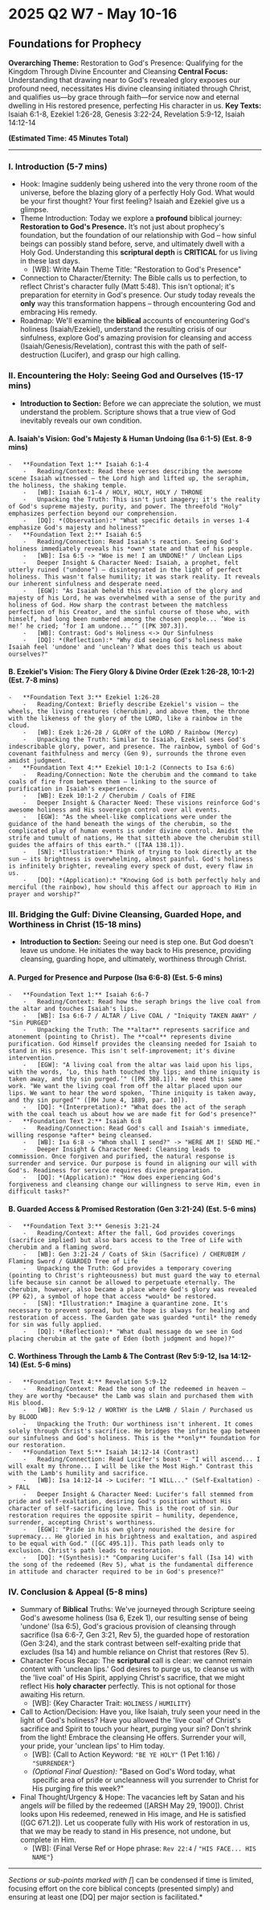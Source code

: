 # 2025 Q2 W7 - May 10-16

## Foundations for Prophecy

**Overarching Theme:** Restoration to God's Presence: Qualifying for the Kingdom
Through Divine Encounter and Cleansing **Central Focus:** Understanding that
drawing near to God's revealed glory exposes our profound need, necessitates His
divine cleansing initiated through Christ, and qualifies us—by grace through
faith—for service now and eternal dwelling in His restored presence, perfecting
His character in us. **Key Texts:** Isaiah 6:1-8, Ezekiel 1:26-28, Genesis
3:22-24, Revelation 5:9-12, Isaiah 14:12-14

**(Estimated Time: 45 Minutes Total)**

---

### I. Introduction (5-7 mins)

- Hook: Imagine suddenly being ushered into the very throne room of the
  universe, before the blazing glory of a perfectly Holy God. What would be your
  first thought? Your first feeling? Isaiah and Ezekiel give us a glimpse.
- Theme Introduction: Today we explore a **profound** biblical journey:
  **Restoration to God's Presence.** It’s not just about prophecy's foundation,
  but the foundation of our relationship with God – how sinful beings can
  possibly stand before, serve, and ultimately dwell with a Holy God.
  Understanding this **scriptural depth** is **CRITICAL** for us living in these
  last days.
  - [WB]: Write Main Theme Title: "Restoration to God's Presence"
- Connection to Character/Eternity: The Bible calls us to perfection, to reflect
  Christ's character fully (Matt 5:48). This isn't optional; it's preparation
  for eternity in God's presence. Our study today reveals the **only** way this
  transformation happens – through encountering God and embracing His remedy.
- Roadmap: We'll examine the **biblical** accounts of encountering God's
  holiness (Isaiah/Ezekiel), understand the resulting crisis of our sinfulness,
  explore God's amazing provision for cleansing and access
  (Isaiah/Genesis/Revelation), contrast this with the path of self-destruction
  (Lucifer), and grasp our high calling.

### II. Encountering the Holy: Seeing God and Ourselves (15-17 mins)

- **Introduction to Section:** Before we can appreciate the solution, we must
  understand the problem. Scripture shows that a true view of God inevitably
  reveals our own condition.

#### A. Isaiah's Vision: God's Majesty & Human Undoing (Isa 6:1-5) (Est. 8-9 mins)

    -   **Foundation Text 1:** Isaiah 6:1-4
        -   Reading/Context: Read these verses describing the awesome scene Isaiah witnessed – the Lord high and lifted up, the seraphim, the holiness, the shaking temple.
        -   [WB]: Isaiah 6:1-4 / HOLY, HOLY, HOLY / THRONE
        -   Unpacking the Truth: This isn't just imagery; it's the reality of God's supreme majesty, purity, and power. The threefold "Holy" emphasizes perfection beyond our comprehension.
        -   [DQ]: *(Observation):* "What specific details in verses 1-4 emphasize God's majesty and holiness?"
    -   **Foundation Text 2:** Isaiah 6:5
        -   Reading/Connection: Read Isaiah's reaction. Seeing God's holiness immediately reveals his *own* state and that of his people.
        -   [WB]: Isa 6:5 -> "Woe is me! I am UNDONE!" / Unclean Lips
        -   Deeper Insight & Character Need: Isaiah, a prophet, felt utterly ruined ("undone") – disintegrated in the light of perfect holiness. This wasn't false humility; it was stark reality. It reveals our inherent sinfulness and desperate need.
        -   [EGW]: "As Isaiah beheld this revelation of the glory and majesty of his Lord, he was overwhelmed with a sense of the purity and holiness of God. How sharp the contrast between the matchless perfection of his Creator, and the sinful course of those who, with himself, had long been numbered among the chosen people... ‘Woe is me!’ he cried; ‘for I am undone...’" ([PK 307.3]).
        -   [WB]: Contrast: God's Holiness <-> Our Sinfulness
        -   [DQ]: *(Reflection):* "Why did seeing God's holiness make Isaiah feel 'undone' and 'unclean'? What does this teach us about ourselves?"

#### B. Ezekiel's Vision: The Fiery Glory & Divine Order (Ezek 1:26-28, 10:1-2) (Est. 7-8 mins)

    -   **Foundation Text 3:** Ezekiel 1:26-28
        -   Reading/Context: Briefly describe Ezekiel's vision – the wheels, the living creatures (cherubim), and above them, the throne with the likeness of the glory of the LORD, like a rainbow in the cloud.
        -   [WB]: Ezek 1:26-28 / GLORY of the LORD / Rainbow (Mercy)
        -   Unpacking the Truth: Similar to Isaiah, Ezekiel sees God's indescribable glory, power, and presence. The rainbow, symbol of God's covenant faithfulness and mercy (Gen 9), surrounds the throne even amidst judgment.
    -   **Foundation Text 4:** Ezekiel 10:1-2 (Connects to Isa 6:6)
        -   Reading/Connection: Note the cherubim and the command to take coals of fire from between them – linking to the source of purification in Isaiah's experience.
        -   [WB]: Ezek 10:1-2 / Cherubim / Coals of FIRE
        -   Deeper Insight & Character Need: These visions reinforce God's awesome holiness and His sovereign control over all events.
        -   [EGW]: "As the wheel-like complications were under the guidance of the hand beneath the wings of the cherubim, so the complicated play of human events is under divine control. Amidst the strife and tumult of nations, He that sitteth above the cherubim still guides the affairs of this earth." ([TAA 138.1]).
        -   [SN]: *Illustration:* Think of trying to look directly at the sun – its brightness is overwhelming, almost painful. God's holiness is infinitely brighter, revealing every speck of dust, every flaw in us.
        -   [DQ]: *(Application):* "Knowing God is both perfectly holy and merciful (the rainbow), how should this affect our approach to Him in prayer and worship?"

### III. Bridging the Gulf: Divine Cleansing, Guarded Hope, and Worthiness in Christ (15-18 mins)

- **Introduction to Section:** Seeing our need is step one. But God doesn't
  leave us undone. He initiates the way back to His presence, providing
  cleansing, guarding hope, and ultimately, worthiness through Christ.

#### A. Purged for Presence and Purpose (Isa 6:6-8) (Est. 5-6 mins)

    -   **Foundation Text 1:** Isaiah 6:6-7
        -   Reading/Context: Read how the seraph brings the live coal from the altar and touches Isaiah's lips.
        -   [WB]: Isa 6:6-7 / ALTAR / Live COAL / "Iniquity TAKEN AWAY" / "Sin PURGED"
        -   Unpacking the Truth: The **altar** represents sacrifice and atonement (pointing to Christ). The **coal** represents divine purification. God Himself provides the cleansing needed for Isaiah to stand in His presence. This isn't self-improvement; it's divine intervention.
        -   [EGW]: "A living coal from the altar was laid upon his lips, with the words, ‘Lo, this hath touched thy lips; and thine iniquity is taken away, and thy sin purged.’" ([PK 308.1]). We need this same work. "We want the living coal from off the altar placed upon our lips. We want to hear the word spoken, ‘Thine iniquity is taken away, and thy sin purged’" ([RH June 4, 1889, par. 10]).
        -   [DQ]: *(Interpretation):* "What does the act of the seraph with the coal teach us about how we are made fit for God's presence?"
    -   **Foundation Text 2:** Isaiah 6:8
        -   Reading/Connection: Read God's call and Isaiah's immediate, willing response *after* being cleansed.
        -   [WB]: Isa 6:8 -> "Whom shall I send?" -> "HERE AM I! SEND ME."
        -   Deeper Insight & Character Need: Cleansing leads to commission. Once forgiven and purified, the natural response is surrender and service. Our purpose is found in aligning our will with God's. Readiness for service requires divine preparation.
        -   [DQ]: *(Application):* "How does experiencing God's forgiveness and cleansing change our willingness to serve Him, even in difficult tasks?"

#### B. Guarded Access & Promised Restoration (Gen 3:21-24) (Est. 5-6 mins)

    -   **Foundation Text 3:** Genesis 3:21-24
        -   Reading/Context: After the fall, God provides coverings (sacrifice implied) but also bars access to the Tree of Life with cherubim and a flaming sword.
        -   [WB]: Gen 3:21-24 / Coats of Skin (Sacrifice) / CHERUBIM / Flaming Sword / GUARDED Tree of Life
        -   Unpacking the Truth: God provides a temporary covering (pointing to Christ's righteousness) but must guard the way to eternal life because sin cannot be allowed to perpetuate eternally. The cherubim, however, also became a place where God's glory was revealed (PP 62), a symbol of hope that access *would* be restored.
        -   [SN]: *Illustration:* Imagine a quarantine zone. It's necessary to prevent spread, but the hope is always for healing and restoration of access. The Garden gate was guarded *until* the remedy for sin was fully applied.
        -   [DQ]: *(Reflection):* "What dual message do we see in God placing cherubim at the gate of Eden (both judgment and hope)?"

#### C. Worthiness Through the Lamb & The Contrast (Rev 5:9-12, Isa 14:12-14) (Est. 5-6 mins)

    -   **Foundation Text 4:** Revelation 5:9-12
        -   Reading/Context: Read the song of the redeemed in heaven – they are worthy *because* the Lamb was slain and purchased them with His blood.
        -   [WB]: Rev 5:9-12 / WORTHY is the LAMB / Slain / Purchased us by BLOOD
        -   Unpacking the Truth: Our worthiness isn't inherent. It comes solely through Christ's sacrifice. He bridges the infinite gap between our sinfulness and God's holiness. This is the **only** foundation for our restoration.
    -   **Foundation Text 5:** Isaiah 14:12-14 (Contrast)
        -   Reading/Connection: Read Lucifer's boast – "I will ascend... I will exalt my throne... I will be like the Most High." Contrast this with the Lamb's humility and sacrifice.
        -   [WB]: Isa 14:12-14 -> Lucifer: "I WILL..." (Self-Exaltation) -> FALL
        -   Deeper Insight & Character Need: Lucifer's fall stemmed from pride and self-exaltation, desiring God's position without His character of self-sacrificing love. This is the root of sin. Our restoration requires the opposite spirit – humility, dependence, surrender, accepting Christ's worthiness.
        -   [EGW]: "Pride in his own glory nourished the desire for supremacy... He gloried in his brightness and exaltation, and aspired to be equal with God." ([GC 495.1]). This path leads only to exclusion. Christ's path leads to restoration.
        -   [DQ]: *(Synthesis):* "Comparing Lucifer's fall (Isa 14) with the song of the redeemed (Rev 5), what is the fundamental difference in attitude and character required to be in God's presence?"

### IV. Conclusion & Appeal (5-8 mins)

- Summary of **Biblical** Truths: We've journeyed through Scripture seeing God's
  awesome holiness (Isa 6, Ezek 1), our resulting sense of being 'undone' (Isa
  6:5), God's gracious provision of cleansing through sacrifice (Isa 6:6-7, Gen
  3:21, Rev 5), the guarded hope of restoration (Gen 3:24), and the stark
  contrast between self-exalting pride that excludes (Isa 14) and humble
  reliance on Christ that restores (Rev 5).
- Character Focus Recap: The **scriptural** call is clear: we cannot remain
  content with 'unclean lips.' God desires to purge us, to cleanse us with the
  'live coal' of His Spirit, applying Christ's sacrifice, that we might reflect
  His **holy character** perfectly. This is not optional for those awaiting His
  return.
  - [WB]: {Key Character Trait: `HOLINESS` / `HUMILITY`}
- Call to Action/Decision: Have you, like Isaiah, truly seen your need in the
  light of God's holiness? Have you allowed the 'live coal' of Christ's
  sacrifice and Spirit to touch your heart, purging your sin? Don't shrink from
  the light! Embrace the cleansing He offers. Surrender your will, your pride,
  your 'unclean lips' to Him today.
  - [WB]: {Call to Action Keyword: `"BE YE HOLY"` (1 Pet 1:16) / `"SURRENDER"`}
  - _(Optional Final Question):_ "Based on God's Word today, what specific area
    of pride or uncleanness will you surrender to Christ for His purging fire
    this week?"
- Final Thought/Urgency & Hope: The vacancies left by Satan and his angels
  _will_ be filled by the redeemed ([ARSH May 29, 1900]). Christ looks upon His
  redeemed, renewed in His image, and He is satisfied ([GC 671.2]). Let us
  cooperate fully with His work of restoration in us, that we may be ready to
  stand in His presence, not undone, but complete in Him.
  - [WB]: {Final Verse Ref or Hope phrase: `Rev 22:4` /
    `"HIS FACE... HIS NAME"`}

---

_Sections or sub-points marked with [_] can be condensed if time is limited,
focusing effort on the core biblical concepts (presented simply) and ensuring at
least one [DQ] per major section is facilitated.\*
